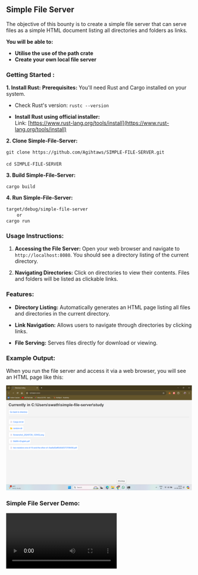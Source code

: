 ## Simple File Server


The objective of this bounty is to create a simple file server that can serve files as a simple HTML document listing all directories and folders as links.


**You will be able to:**

* **Utilise the use of the path crate** 
* **Create your own local file server** 

### **Getting Started :**

**1. Install Rust:**  **Prerequisites:**  You'll need Rust and Cargo installed on your system. 
- Check Rust's version:  `rustc --version`

- **Install Rust using official installer:**  
	Link:  [https://www.rust-lang.org/tools/install](https://www.rust-lang.org/tools/install)  

**2. Clone Simple-File-Server:**
```
git clone https://github.com/Agihtaws/SIMPLE-FILE-SERVER.git

cd SIMPLE-FILE-SERVER
```

**3. Build Simple-File-Server:**

```
cargo build
```

**4. Run Simple-File-Server:**

```
target/debug/simple-file-server
	or
cargo run
```

### **Usage Instructions:**

1. **Accessing the File Server:**
   Open your web browser and navigate to `http://localhost:8080`. You should see a directory listing of the current directory.

2. **Navigating Directories:**
   Click on directories to view their contents. Files and folders will be listed as clickable links.
   

### **Features:**

- **Directory Listing:** Automatically generates an HTML page listing all files and directories in the current directory.
  
- **Link Navigation:** Allows users to navigate through directories by clicking links.
  
- **File Serving:** Serves files directly for download or viewing.


### **Example Output:**

When you run the file server and access it via a web browser, you will see an HTML page like this:

![base64_tool](https://github.com/Agihtaws/SIMPLE-FILE-SERVER/blob/master/Screenshot_20240914_005923.png)


### Simple File Server Demo:

![Simple File Server Demo](https://github.com/Agihtaws/SIMPLE-FILE-SERVER/blob/master/bounty%2025%20-%20Made%20with%20Clipchamp.webm)






